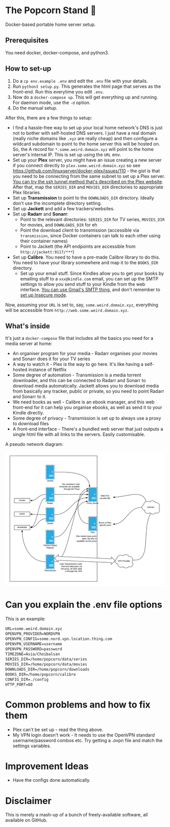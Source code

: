 # The Popcorn Stand 🍿

Docker-based portable home server setup.

## Prerequisites

You need docker, docker-compose, and python3.

## How to set-up

1. Do a `cp env.example .env` and edit the `.env` file with your details.
2. Run `python3 setup.py`. This generates the html page that serves as the front-end. Run this everytime you edit `.env`.
3. Now do a `docker-compose up`. This will get everything up and running. For daemon mode, use the `-d` option.
4. Do the manual setup.

After this, there are a few things to setup:

* I find a hassle-free way to set up your local home network's DNS is just not to bother with self-hosted DNS servers. I just have a real domain (really niche domains like `.xyz` are really cheap) and then configure a wildcard subdomain to point to the home server this will be hosted on. So, the A record for `*.some.weird.domain.xyz` will point to the home server's internal IP. This is set up using the `URL` env.
* Set up your **Plex** server, you might have an issue creating a new server if you connect directly to `plex.some.weird.domain.xyz` so see https://github.com/linuxserver/docker-plex/issues/110 - the gist is that you need to be connecting from the same subnet to set up a Plex server. [You can try the ssh tunnel method that's described on the Plex website](https://support.plex.tv/articles/200288586-installation/). After that, map the `SERIES_DIR` and `MOVIES_DIR` directories to appropriate Plex libraries.
* Set up **Transmission** to point to the `DOWNLOADS_DIR` directory. Ideally don't use the incomplete directory setting.
* Set up **Jackett** and add a few trackers/websites.
* Set up **Radarr** and **Sonarr**:
  * Point to the relevant directories: `SERIES_DIR` for TV series, `MOVIES_DIR` for movies, and `DOWNLOADS_DIR` for eh
  * Point the download client to transmission (accessible via `transmission`, since Docker containers can talk to each other using their container names)
  * Point to Jackett (the API endpoints are accessible from `http://jackett:9117/***`)
* Set up **Calibre**. You need to have a pre-made Calibre library to do this. You need to have your library somewhere and map it to the `BOOKS_DIR` directory.
  * Set up your email stuff. Since Kindles allow you to get your books by emailing stuff to a `xxx@kindle.com` email, you can set up the SMTP settings to allow you send stuff to your Kindle from the web interface. [You can use Gmail's SMTP thing](https://www.google.com/search?q=gmail+smtp), and don't remember to [set up Insecure mode](https://support.google.com/accounts/answer/6010255?hl=en).

Now, assuming your `URL` is set to, say, `some.weird.domain.xyz`, everything will be accessible from `http://web.some.weird.domain.xyz`.

## What's inside

It's just a `docker-compose` file that includes all the basics you need for a media server at home:
* An organiser program for your media - Radarr organises your movies and Sonarr does it for your TV series
* A way to watch it - Plex is the way to go here. It's like having a self-hosted instance of Netflix
* Some degree of automation - Transmission is a media torrent downloader, and this can be connected to Radarr and Sonarr to download media automatically. Jackett allows you to download media from basically any tracker, public or private, so you need to point Radarr and Sonarr to it.
* We need books as well - Calibre is an ebook manager, and this web front-end for it can help you organise ebooks, as well as send it to your Kindle directly.
* Some degree of privacy - Transmission is set up to always use a proxy to download files
* A front-end interface - There's a bundled web server that just outputs a single html file with all links to the servers. Easily customisable.

A pseudo network diagram:

![Popcorn Stand](.readme/popcornstand.png)

# Can you explain the .env file options

This is an example:

```
URL=some.weird.domain.xyz
OPENVPN_PROVIDER=NORDVPN
OPENVPN_CONFIG=some.nord.vpn.location.thing.com
OPENVPN_USERNAME=username
OPENVPN_PASSWORD=password
TIMEZONE=Asia/Choibalsan
SERIES_DIR=/home/popcorn/data/series
MOVIES_DIR=/home/popcorn/data/movies
DOWNLOADS_DIR=/home/popcorn/downloads
BOOKS_DIR=/home/popcorn/calibre
CONFIG_DIR=./config
HTTP_PORT=80
```

# Common problems and how to fix them

* Plex can't be set up - read the thing above.
* My VPN login doesn't work - It needs to use the OpenVPN standard username/password combos etc. Try getting a .ovpn file and match the settings variables.

# Improvement Ideas

* Have the configs done automatically.

# Disclaimer

This is merely a mash-up of a bunch of freely-available software, all available on GitHub.
